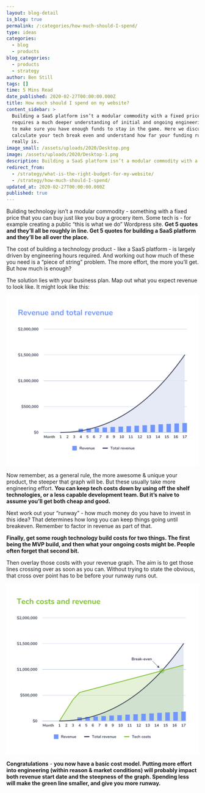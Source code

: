 ```yaml
---
layout: blog-detail
is_blog: true
permalink: /:categories/how-much-should-I-spend/
type: ideas
categories:
  - blog
  - products
blog_categories:
  - products
  - strategy
author: Ben Still
tags: []
time: 5 Mins Read
date_published: 2020-02-27T00:00:00.000Z
title: How much should I spend on my website?
content_sidebar: >
  Building a SaaS platform isn’t a modular commodity with a fixed price. It
  requires a much deeper understanding of initial and ongoing engineering costs
  to make sure you have enough funds to stay in the game. Here we discuss how to
  calculate your tech break even and understand how far your funding runway
  really is.
image_small: /assets/uploads/2020/Desktop.png
image: /assets/uploads/2020/Desktop-1.png
description: Building a SaaS platform isn’t a modular commodity with a fixed price.
redirect_from:
  - /strategy/what-is-the-right-budget-for-my-website/
  - /strategy/how-much-should-I-spend/
updated_at: 2020-02-27T00:00:00.000Z
published: true
---
```


Building technology isn’t a modular commodity - something with a fixed price that you can buy just like you buy a grocery item. Some tech is - for example creating a public “this is what we do” Wordpress site. **Get 5 quotes and they’ll all be roughly in line. Get 5 quotes for building a SaaS platform and they’ll be all over the place.**

The cost of building a technology product - like a SaaS platform - is largely driven by engineering hours required. And working out how much of these you need is a “piece of string” problem. The more effort, the more you’ll get. But how much is enough?

The solution lies with your business plan. Map out what you expect revenue to look like. It might look like this:

![](/assets/uploads/2020/how-much-1.png)

Now remember, as a general rule, the more awesome & unique your product, the steeper that graph will be. But these usually take more engineering effort. **You can keep tech costs down by using off the shelf technologies, or a less capable development team. But it’s naive to assume you’ll get both cheap and good.**

Next work out your “runway” - how much money do you have to invest in this idea? That determines how long you can keep things going until breakeven. Remember to factor in revenue as part of that.

**Finally, get some rough technology build costs for two things. The first being the MVP build, and then what your ongoing costs might be. People often forget that second bit.**

Then overlay those costs with your revenue graph. The aim is to get those lines crossing over as soon as you can. Without trying to state the obvious, that cross over point has to be before your runway runs out.

![](/assets/uploads/2020/how-much-2.png)

**Congratulations** - **you now have a basic cost model. Putting more effort into engineering (within reason & market conditions) will probably impact both revenue start date and the steepness of the graph. Spending less will make the green line smaller, and give you more runway.**
